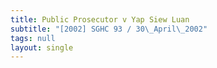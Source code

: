 ```yaml
---
title: Public Prosecutor v Yap Siew Luan
subtitle: "[2002] SGHC 93 / 30\_April\_2002"
tags: null
layout: single
---
```


